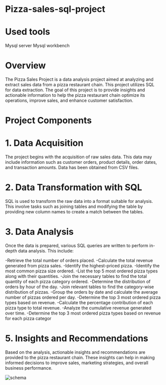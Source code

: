 # Pizza-sales-sql-project

# Used tools
Mysql server 
Mysql workbench

# Overview
The Pizza Sales Project is a data analysis project aimed at analyzing and extract sales data from a pizza restaurant chain. This project utilizes SQL for data extraction. The goal of this project is to provide insights and actionable information to help the pizza restaurant chain optimize its operations, improve sales, and enhance customer satisfaction.

# Project Components

# 1. Data Acquisition
The project begins with the acquisition of raw sales data. This data may include information such as customer orders, product details, order dates, and transaction amounts. Data has been obtained from CSV files.

# 2. Data Transformation with SQL
SQL is used to transform the raw data into a format suitable for analysis. This involve tasks such as joining tables and modifying the table by providing new column names to create a match between the tables.

# 3. Data Analysis
Once the data is prepared, various SQL queries are written to perform in-depth data analysis. This include:


-Retrieve the total number of orders placed.
-Calculate the total revenue generated from pizza sales.
-Identify the highest-priced pizza.
-Identify the most common pizza size ordered.
-List the top 5 most ordered pizza types along with their quantities.
-Join the necessary tables to find the total quantity of each pizza category ordered.
-Determine the distribution of orders by hour of the day.
-Join relevant tables to find the category-wise distribution of pizzas.
-Group the orders by date and calculate the average number of pizzas ordered per day.
-Determine the top 3 most ordered pizza types based on revenue.
-Calculate the percentage contribution of each pizza type to total revenue.
-Analyze the cumulative revenue generated over time.
-Determine the top 3 most ordered pizza types based on revenue for each pizza categor

# 5. Insights and Recommendations
Based on the analysis, actionable insights and recommendations are provided to the pizza restaurant chain. These insights can help in making informed decisions to improve sales, marketing strategies, and overall business performance.



![schema](https://github.com/niltut/sql-project/assets/167008575/f97b2577-6bf4-4ee1-bace-32675f121968)
